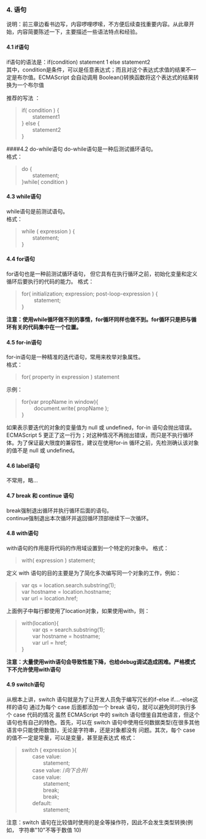 ### 4. 语句
说明：前三章边看书边写，内容啰哩啰嗦，不方便后续查找重要内容。从此章开始，内容简要陈述一下，主要描述一些语法特点和经验。  
#### 4.1 if语句
if语句的语法是：if(condition) statement 1 else statement2  
其中，condition是条件，可以是任意表达式；而且对这个表达式求值的结果不一定是布尔值。ECMAScript 会自动调用 Boolean()转换函数将这个表达式的结果转换为一个布尔值

推荐的写法 ：
>  if( condition ) {  
>  &#8195;&#8195;statement1  
>  } else {  
>  &#8195;&#8195;statement2  
>  }

####4.2 do-while语句
do-while语句是一种后测试循环语句。  
格式：
>  do {  
>  &#8195;&#8195;statement;  
>  }while( condition )  

#### 4.3 while语句
while语句是前测试语句。  
格式：  
>  while ( expression ) {  
>  &#8195;&#8195;statement;  
>  }

#### 4.4 for语句
for语句也是一种前测试循环语句， 但它具有在执行循环之前，初始化变量和定义循环后要执行的代码的能力。
格式：  
>	for( initialization; expression; post-loop-expression ) {  
>	&#8195;&#8195; statement;  
>	}

**注意：使用while循环做不到的事情，for循环同样也做不到。for循环只是把与循环有关的代码集中在一个位置。**

#### 4.5 for-in语句
for-in语句是一种精准的迭代语句，常用来枚举对象属性。  
格式：
>	for( property in expression ) statement

示例：  
>	for(var propName in window){  
>	&#8195;&#8195;  document.write( propName );  
>	}

如果表示要迭代的对象的变量值为 null 或 undefined，for-in 语句会抛出错误。ECMAScript 5 更正了这一行为；对这种情况不再抛出错误，而只是不执行循环体。为了保证最大限度的兼容性，建议在使用for-in 循环之前，先检测确认该对象的值不是 null 或 undefined。

#### 4.6 label语句
不常用，略...

#### 4.7 break 和  continue 语句

break强制退出循环并执行循环后面的语句。  
continue强制退出本次循环并返回循环顶部继续下一次循环。

#### 4.8 with语句
with语句的作用是将代码的作用域设置到一个特定的对象中。
格式：  
>	with( expression ) statement;  

定义 with 语句的目的主要是为了简化多次编写同一个对象的工作，例如：  
>	var qs = location.search.substring(1);  
>	var hostname = location.hostname;  
>	var url = location.href;  

上面例子中每行都使用了location对象，如果使用with，则：  
> 	with(location){  
> 	&#8195;&#8195;var qs = search.substring(1);  
> 	&#8195;&#8195;var hostname = hostname;  
> 	&#8195;&#8195;var url = href;  
> 	}

**注意：大量使用with语句会导致性能下降，也给debug调试造成困难。严格模式下不允许使用with语句**

#### 4.9 switch语句
从根本上讲，switch 语句就是为了让开发人员免于编写冗长的if-else if....-else这样的语句
通过为每个 case 后面都添加一个 break 语句，就可以避免同时执行多个 case 代码的情况
虽然 ECMAScript 中的 switch 语句借鉴自其他语言，但这个语句也有自己的特色。首先，可以在 switch 语句中使用任何数据类型(在很多其他语言中只能使用数值)，无论是字符串，还是对象都没有 问题。其次，每个 case 的值不一定是常量，可以是变量，甚至是表达式
格式：  
>	switch ( expression ){  
>	&#8195;&#8195;case value:  
>	&#8195;&#8195;&#8195;&#8195;statement;  
>	&#8195;&#8195;case value:
>	/*向下合并*/  
>	&#8195;&#8195;case value:  
>	&#8195;&#8195;&#8195;&#8195;statement;  
>	&#8195;&#8195;&#8195;&#8195;break;  
>	&#8195;&#8195;&#8195;&#8195;break;  
>	&#8195;&#8195;default:  
>	&#8195;&#8195;&#8195;&#8195;statement;

注意：switch 语句在比较值时使用的是全等操作符，因此不会发生类型转换(例如， 字符串"10"不等于数值 10)










